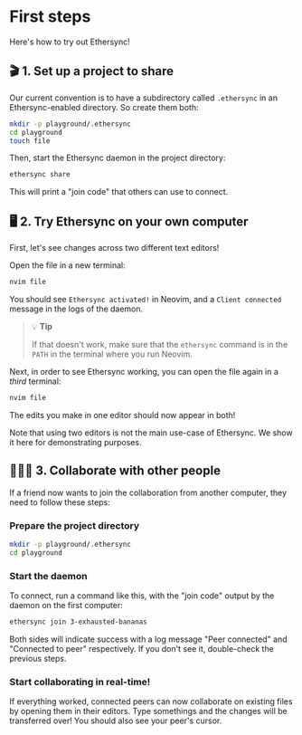 <!--
SPDX-FileCopyrightText: 2024 blinry <mail@blinry.org>
SPDX-FileCopyrightText: 2024 zormit <nt4u@kpvn.de>

SPDX-License-Identifier: CC-BY-SA-4.0
-->

# First steps

Here's how to try out Ethersync!

## 🎬 1. Set up a project to share

Our current convention is to have a subdirectory called `.ethersync` in an Ethersync-enabled directory. So create them both:

```bash
mkdir -p playground/.ethersync
cd playground
touch file
```

Then, start the Ethersync daemon in the project directory:

```bash
ethersync share
```
This will print a "join code" that others can use to connect.

## 🖥 2. Try Ethersync on your own computer

First, let's see changes across two different text editors!

Open the file in a new terminal:

```bash
nvim file
```

You should see `Ethersync activated!` in Neovim, and a `Client connected` message in the logs of the daemon.

> 💡 **Tip**
>
> If that doesn't work, make sure that the `ethersync` command is in the `PATH` in the terminal where you run Neovim.

Next, in order to see Ethersync working, you can open the file again in a *third* terminal:

```bash
nvim file
```
The edits you make in one editor should now appear in both!

Note that using two editors is not the main use-case of Ethersync. We show it here for demonstrating purposes.


## 🧑‍🤝‍🧑 3. Collaborate with other people

If a friend now wants to join the collaboration from another computer, they need to follow these steps:

### Prepare the project directory

```bash
mkdir -p playground/.ethersync
cd playground
```

### Start the daemon

To connect, run a command like this, with the "join code" output by the daemon on the first computer:

```bash
ethersync join 3-exhausted-bananas
```

Both sides will indicate success with a log message "Peer connected" and "Connected to peer" respectively. If you don't see it, double-check the previous steps.

### Start collaborating in real-time!

If everything worked, connected peers can now collaborate on existing files by opening them in their editors.
Type somethings and the changes will be transferred over!
You should also see your peer's cursor.
